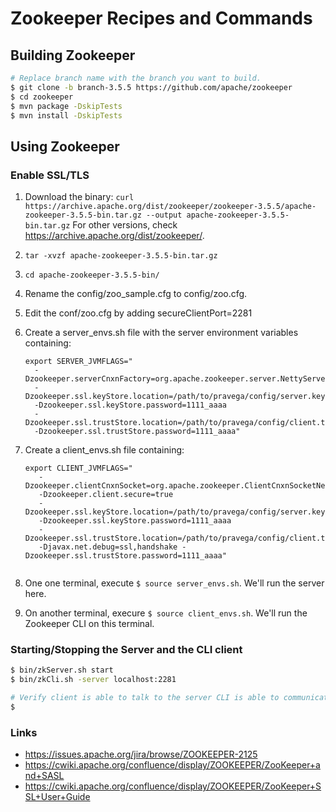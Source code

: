 # Zookeeper Recipes and Commands

## Building Zookeeper

```bash
# Replace branch name with the branch you want to build.
$ git clone -b branch-3.5.5 https://github.com/apache/zookeeper
$ cd zookeeper
$ mvn package -DskipTests
$ mvn install -DskipTests
```

## Using Zookeeper

### Enable SSL/TLS 

1. Download the binary: `curl https://archive.apache.org/dist/zookeeper/zookeeper-3.5.5/apache-zookeeper-3.5.5-bin.tar.gz --output apache-zookeeper-3.5.5-bin.tar.gz`
   For other versions, check https://archive.apache.org/dist/zookeeper/.  
2. `tar -xvzf apache-zookeeper-3.5.5-bin.tar.gz`
3. `cd apache-zookeeper-3.5.5-bin/`
4. Rename the config/zoo_sample.cfg to config/zoo.cfg.
5. Edit the conf/zoo.cfg by adding secureClientPort=2281
6. Create a server_envs.sh file with the server environment variables containing:

   ```
   export SERVER_JVMFLAGS="
     -Dzookeeper.serverCnxnFactory=org.apache.zookeeper.server.NettyServerCnxnFactory
     -Dzookeeper.ssl.keyStore.location=/path/to/pravega/config/server.keystore.jks 
     -Dzookeeper.ssl.keyStore.password=1111_aaaa 
     -Dzookeeper.ssl.trustStore.location=/path/to/pravega/config/client.truststore.jks
     -Dzookeeper.ssl.trustStore.password=1111_aaaa" 
   ```
8. Create a client_envs.sh file containing: 
   
   ```
   export CLIENT_JVMFLAGS="
      -Dzookeeper.clientCnxnSocket=org.apache.zookeeper.ClientCnxnSocketNetty 
      -Dzookeeper.client.secure=true 
      -Dzookeeper.ssl.keyStore.location=/path/to/pravega/config/server.keystore.jks 
      -Dzookeeper.ssl.keyStore.password=1111_aaaa 
      -Dzookeeper.ssl.trustStore.location=/path/to/pravega/config/client.truststore.jks 
      -Djavax.net.debug=ssl,handshake -Dzookeeper.ssl.trustStore.password=1111_aaaa"
      
9. One one terminal, execute `$ source server_envs.sh`. We'll run the server here. 

10. On another terminal, execure `$ source client_envs.sh`. We'll run the Zookeeper CLI on this terminal. 

### Starting/Stopping the Server and the CLI client

```bash
$ bin/zkServer.sh start
$ bin/zkCli.sh -server localhost:2281

# Verify client is able to talk to the server CLI is able to communicate with the server.
$ 
```

### Links
* https://issues.apache.org/jira/browse/ZOOKEEPER-2125
* https://cwiki.apache.org/confluence/display/ZOOKEEPER/ZooKeeper+and+SASL
* https://cwiki.apache.org/confluence/display/ZOOKEEPER/ZooKeeper+SSL+User+Guide


